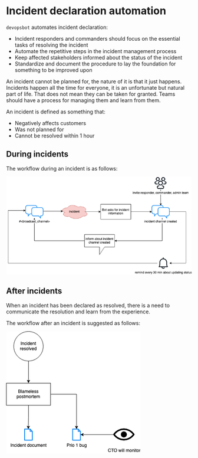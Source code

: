 # Incident declaration automation
`devopsbot` automates incident declaration:
- Incident responders and commanders should focus on the essential tasks of resolving the incident
- Automate the repetitive steps in the incident management process
- Keep affected stakeholders informed about the status of the incident
- Standardize and document the procedure to lay the foundation for something to be improved upon

An incident cannot be planned for, the nature of it is that it just happens.
Incidents happen all the time for everyone, it is an unfortunate but natural part of life.
That does not mean they can be taken for granted. Teams should have a process
for managing them and learn from them.

An incident is defined as something that:
- Negatively affects customers
- Was not planned for
- Cannot be resolved within 1 hour

## During incidents
The workflow during an incident is as follows:

![incident declaration flow using the devops bot](./devopsbot.drawio.png)

## After incidents
When an incident has been declared as resolved, there is a need to communicate the resolution and
learn from the experience.

The workflow after an incident is suggested as follows:

![after](./after-incident.drawio.png)
